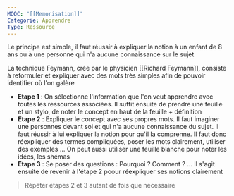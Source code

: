 ```yaml
---
MOOC: "[[Memorisation]]"
Categorie: Apprendre
Type: Ressource
---
```

Le principe est simple, il faut réussir à expliquer la notion à un enfant de 8 ans ou à une personne qui n'a aucune connaissance sur le sujet

La technique Feymann, crée par le physicien [[Richard Feymann]], consiste à reformuler et expliquer avec des mots très simples afin de pouvoir identifier où l'on galère

- **Etape 1** : On sélectionne l'information que l'on veut apprendre avec toutes les ressources associées. Il suffit ensuite de prendre une feuille et un stylo, de noter le concept en haut de la feuille + définition
- **Etape 2** : Expliquer le concept avec ses propres mots. Il faut imaginer une personnes devant soi et qui n'a aucune connaissance du sujet. Il faut réussir à lui expliquer la notion pour qu'il la comprenne. Il faut donc réexpliquer des termes compliquées, poser les mots clairement, utiliser des exemples ... On peut aussi utiliser une feuille blanche pour noter les idées, les shémas
- **Etape 3** : Se poser des questions : Pourquoi ? Comment ? ... Il s'agit ensuite de revenir à l'étape 2 poour réexpliquer ses notions clairement
> Répéter étapes 2 et 3 autant de fois que nécessaire
